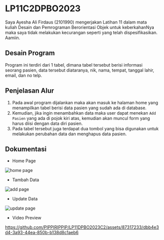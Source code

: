 # LP11C2DPBO2023
Saya Ayesha Ali Firdaus (2101990) mengerjakan Latihan 11 dalam mata kuliah Desain dan Pemrograman Berorientasi Objek untuk keberkahanNya maka saya tidak melakukan kecurangan seperti yang telah dispesifikasikan. Aamiin.

## Desain Program
Program ini terdiri dari 1 tabel, dimana tabel tersebut berisi informasi seorang pasien, data tersebut diataranya, nik, nama, tempat, tanggal lahir, email, dan no telp.

## Penjelasan Alur
1. Pada awal program dijalankan maka akan masuk ke halaman home yang menampilkan tabel berisi data pasien yang sudah ada di database.
2. Kemudian, jika ingin menambahkan data maka user dapat menekan `Add Pasien` yang ada di pojok kiri atas, kemudian akan muncul form yang harus diisi dengan data diri pasien.
3. Pada tabel tersebut juga terdapat dua tombol yang bisa digunakan untuk melakukan perubahan data dan menghapus data pasien.

## Dokumentasi
- Home Page

![home page](https://github.com/PIPPIRIPPIP/LP11DPBO2023C2/assets/87317233/b073d65a-cc6b-4a79-8d8e-b14ea76df555)

- Tambah Data

![add page](https://github.com/PIPPIRIPPIP/LP11DPBO2023C2/assets/87317233/7b828aa2-72b7-4794-8db4-46d00f978fb3)

- Update Data

![update page](https://github.com/PIPPIRIPPIP/LP11DPBO2023C2/assets/87317233/38641dfb-dd77-40a8-8878-035a32e92116)

- Video Preview

https://github.com/PIPPIRIPPIP/LP11DPBO2023C2/assets/87317233/dbb4e3d4-3a93-44ea-850b-b138d8c1aeb6

